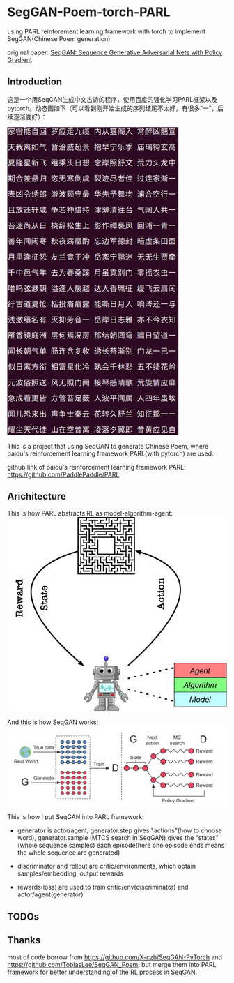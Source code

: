 # SegGAN-Poem-torch-PARL
using PARL reinforement learning framework with torch to implement SegGAN(Chinese Poem generation)

original paper: [SeqGAN: Sequence Generative Adversarial Nets with Policy Gradient](https://arxiv.org/pdf/1609.05473v6.pdf)
## Introduction
这是一个用SeqGAN生成中文古诗的程序，使用百度的强化学习PARL框架以及pytorch。动态图如下（可以看到刚开始生成的序列结尾不太好，有很多“一”，后续逐渐变好）：

![](https://github.com/AddASecond/SegGAN-Poem-torch-PARL/blob/master/ReadMePic/poems.gif)

This is a project that using SeqGAN to generate Chinese Poem, where baidu's reinforcement learning framework PARL(with pytorch) are used.

github link of baidu's reinforcement learning framework PARL:
https://github.com/PaddlePaddle/PARL

## Arichitecture
This is how PARL abstracts RL as model-algorithm-agent:
![](https://github.com/AddASecond/SegGAN-Poem-torch-PARL/blob/master/ReadMePic/abstractions.png)

And this is how SeqGAN works:
![](https://github.com/AddASecond/SegGAN-Poem-torch-PARL/blob/master/ReadMePic/seqgan.png)

This is how I put SeqGAN into PARL framework:
* generator is actor/agent, generator.step gives "actions"(how to choose word), generator.sample (MTCS search in SeqGAN) gives the "states"(whole sequence samples) each episode(here one episode ends means the whole sequence are generated)

* discriminator and rollout are critic/environments, which obtain samples/embedding, output rewards  

* rewards(loss) are used to train critic/env(discriminator) and actor/agent(generator)

## TODOs


## Thanks
most of code borrow from https://github.com/X-czh/SeqGAN-PyTorch and https://github.com/TobiasLee/SeqGAN_Poem, but merge them into PARL framework for better 
understanding of the RL process in SeqGAN.
